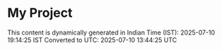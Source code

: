 # My Project

This content is dynamically generated in Indian Time (IST): 2025-07-10 19:14:25 IST
Converted to UTC: 2025-07-10 13:44:25 UTC
